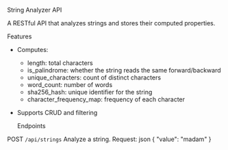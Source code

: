 String Analyzer API

A RESTful API that analyzes strings and stores their computed properties.

Features
- Computes:
  - length: total characters
  - is_palindrome: whether the string reads the same forward/backward
  - unique_characters: count of distinct characters
  - word_count: number of words
  - sha256_hash: unique identifier for the string
  - character_frequency_map: frequency of each character
- Supports CRUD and filtering

  Endpoints

 POST `/api/strings`
Analyze a string.
Request:
json
{
  "value": "madam"
}
